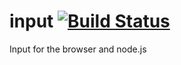 input [![Build Status](https://travis-ci.org/nathanfaucett/js-input.svg?branch=master)](https://travis-ci.org/nathanfaucett/js-input)
======

Input for the browser and node.js
